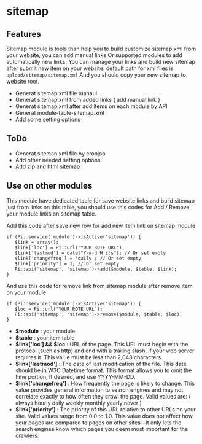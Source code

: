 sitemap
=======

Features
----------------------
Sitemap module is tools than help you to build customize sitemap.xml from your website, you can add manual links Or supported modules to add automatically new links. You can manage your links and build new sitemap after submit new item on your website.
default path for xml files is `upload/sitemap/sitemap.xml` And you should copy your new sitemap to website root.

* Generat sitemap.xml file manaul 
* Generat sitemap.xml from added links ( add manual link )
* Generat sitemap.xml after add items on each module by API
* Generat module-table-sitemap.xml 
* Add some setting options

ToDo
----------------------
* Generat siteman.xml file by cronjob
* Add other needed setting options
* Add zip and html sitemap

Use on other modules
----------------------
This module have dedicated table for save website links and build sitemap just from links on this table, you should use this codes for Add / Remove your module links on sitemap table.

Add this code after save new row for add new item link on sitemap module
```
if (Pi::service('module')->isActive('sitemap')) {
   $link = array();
   $link['loc'] = Pi::url('YOUR ROTE URL');
   $link['lastmod'] = date("Y-m-d H:i:s"); // Or set empty
   $link['changefreq'] = 'daily'; // Or set empty
   $link['priority'] = 1; // Or set empty
   Pi::api('sitemap', 'sitemap')->add($module, $table, $link);
}
```

And use this code for remove link from sitemap module after remove item on your module
```
if (Pi::service('module')->isActive('sitemap')) {
   $loc = Pi::url('YOUR ROTE URL');
   Pi::api('sitemap', 'sitemap')->remove($module, $table, $loc);
} 
```

* **$module** : your module
* **$table** : your item table
* **$link['loc'] && $loc** : URL of the page. This URL must begin with the protocol (such as http) and end with a trailing slash, if your web server requires it. This value must be less than 2,048 characters.
* **$link['lastmod']** : The date of last modification of the file. This date should be in W3C Datetime format. This format allows you to omit the time portion, if desired, and use YYYY-MM-DD.
* **$link['changefreq']** : How frequently the page is likely to change. This value provides general information to search engines and may not correlate exactly to how often they crawl the page.  Valid values are: ( always hourly daily weekly monthly yearly never )
* **$link['priority']** : The priority of this URL relative to other URLs on your site. Valid values range from 0.0 to 1.0. This value does not affect how your pages are compared to pages on other sites—it only lets the search engines know which pages you deem most important for the crawlers.

